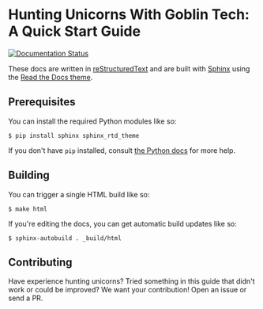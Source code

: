 # Hunting Unicorns With Goblin Tech: A Quick Start Guide

[![Documentation Status](https://readthedocs.org/projects/hunting-unicorns/badge/?version=latest)](http://hunting-unicorns.readthedocs.io/en/latest/?badge=latest)

These docs are written in [reStructuredText](http://sphinx-doc.org/rest.html) and are built with [Sphinx](http://www.sphinx-doc.org/) using the [Read the Docs theme](https://github.com/snide/sphinx_rtd_theme).

## Prerequisites

You can install the required Python modules like so:

```
$ pip install sphinx sphinx_rtd_theme
```

If you don't have `pip` installed, consult [the Python docs](https://packaging.python.org/installing/) for more help.

## Building

You can trigger a single HTML build like so:

```
$ make html
```

If you're editing the docs, you can get automatic build updates like so:

```
$ sphinx-autobuild . _build/html
```

## Contributing

Have experience hunting unicorns? Tried something in this guide that didn't work or could be improved? We want your contribution! Open an issue or send a PR.
